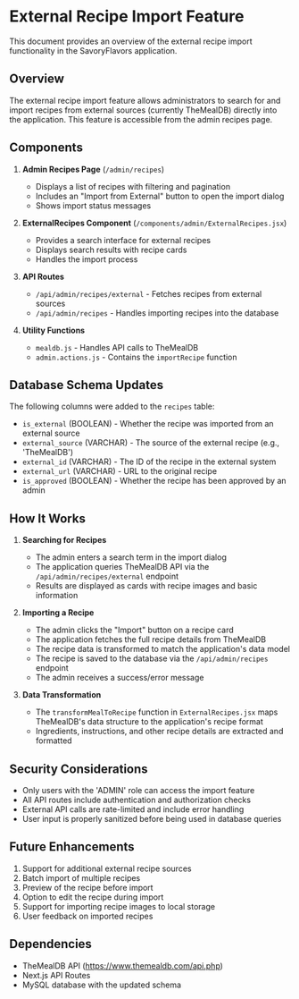 # External Recipe Import Feature

This document provides an overview of the external recipe import functionality in the SavoryFlavors application.

## Overview

The external recipe import feature allows administrators to search for and import recipes from external sources (currently TheMealDB) directly into the application. This feature is accessible from the admin recipes page.

## Components

1. **Admin Recipes Page** (`/admin/recipes`)
   - Displays a list of recipes with filtering and pagination
   - Includes an "Import from External" button to open the import dialog
   - Shows import status messages

2. **ExternalRecipes Component** (`/components/admin/ExternalRecipes.jsx`)
   - Provides a search interface for external recipes
   - Displays search results with recipe cards
   - Handles the import process

3. **API Routes**
   - `/api/admin/recipes/external` - Fetches recipes from external sources
   - `/api/admin/recipes` - Handles importing recipes into the database

4. **Utility Functions**
   - `mealdb.js` - Handles API calls to TheMealDB
   - `admin.actions.js` - Contains the `importRecipe` function

## Database Schema Updates

The following columns were added to the `recipes` table:

- `is_external` (BOOLEAN) - Whether the recipe was imported from an external source
- `external_source` (VARCHAR) - The source of the external recipe (e.g., 'TheMealDB')
- `external_id` (VARCHAR) - The ID of the recipe in the external system
- `external_url` (VARCHAR) - URL to the original recipe
- `is_approved` (BOOLEAN) - Whether the recipe has been approved by an admin

## How It Works

1. **Searching for Recipes**
   - The admin enters a search term in the import dialog
   - The application queries TheMealDB API via the `/api/admin/recipes/external` endpoint
   - Results are displayed as cards with recipe images and basic information

2. **Importing a Recipe**
   - The admin clicks the "Import" button on a recipe card
   - The application fetches the full recipe details from TheMealDB
   - The recipe data is transformed to match the application's data model
   - The recipe is saved to the database via the `/api/admin/recipes` endpoint
   - The admin receives a success/error message

3. **Data Transformation**
   - The `transformMealToRecipe` function in `ExternalRecipes.jsx` maps TheMealDB's data structure to the application's recipe format
   - Ingredients, instructions, and other recipe details are extracted and formatted

## Security Considerations

- Only users with the 'ADMIN' role can access the import feature
- All API routes include authentication and authorization checks
- External API calls are rate-limited and include error handling
- User input is properly sanitized before being used in database queries

## Future Enhancements

1. Support for additional external recipe sources
2. Batch import of multiple recipes
3. Preview of the recipe before import
4. Option to edit the recipe during import
5. Support for importing recipe images to local storage
6. User feedback on imported recipes

## Dependencies

- TheMealDB API (https://www.themealdb.com/api.php)
- Next.js API Routes
- MySQL database with the updated schema
